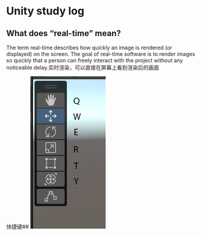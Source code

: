 Unity study log
=====
What does “real-time” mean?
---
The term real-time describes how quickly an image is rendered (or displayed) on the screen. The goal of real-time software is to render images so quickly 
that a person can freely interact with the project without any noticeable delay.实时渲染，可以直接在屏幕上看到渲染后的画面

快捷键##
![](https://github.com/gyr5098/unity-/blob/main/%E5%9B%BE%E7%89%87/2611fb9f-b630-4355-9ff6-1979e9004669_1.6_Master_the_tools__1_.png.2000x0x1.png)
